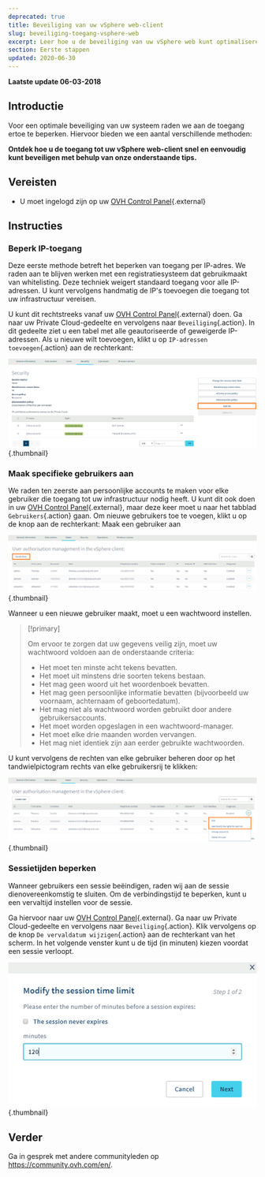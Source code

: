 ```yaml
---
deprecated: true
title: Beveiliging van uw vSphere web-client
slug: beveiliging-toegang-vsphere-web
excerpt: Leer hoe u de beveiliging van uw vSphere web kunt optimaliseren
section: Eerste stappen
updated: 2020-06-30
---
```


**Laatste update 06-03-2018**

## Introductie

Voor een optimale beveiliging van uw systeem raden we aan de toegang ertoe te beperken. Hiervoor bieden we een aantal verschillende methoden:

**Ontdek hoe u de toegang tot uw vSphere web-client snel en eenvoudig kunt beveiligen met behulp van onze onderstaande tips.**

## Vereisten

- U moet ingelogd zijn op uw [OVH Control Panel](https://www.ovh.com/auth/?action=gotomanager&from=https://www.ovh.nl/&ovhSubsidiary=nl){.external}

## Instructies

### Beperk IP-toegang

Deze eerste methode betreft het beperken van toegang per IP-adres. We raden aan te blijven werken met een registratiesysteem dat gebruikmaakt van whitelisting. Deze techniek weigert standaard toegang voor alle IP-adressen. U kunt vervolgens handmatig de IP's toevoegen die toegang tot uw infrastructuur vereisen.

U kunt dit rechtstreeks vanaf uw [OVH Control Panel](https://www.ovh.com/auth/?action=gotomanager&from=https://www.ovh.nl/&ovhSubsidiary=nl){.external} doen. Ga naar uw Private Cloud-gedeelte en vervolgens naar  `Beveiliging`{.action}. In dit gedeelte ziet u een tabel met alle geautoriseerde of geweigerde IP-adressen. Als u nieuwe wilt toevoegen, klikt u op `IP-adressen toevoegen`{.action} aan de rechterkant:

![IP toevoegen](images/adding_ip.png){.thumbnail}


### Maak specifieke gebruikers aan

We raden ten zeerste aan persoonlijke accounts te maken voor elke gebruiker die toegang tot uw infrastructuur nodig heeft. U kunt dit ook doen in uw [OVH Control Panel](https://www.ovh.com/auth/?action=gotomanager&from=https://www.ovh.nl/&ovhSubsidiary=nl){.external}, maar deze keer moet u naar het tabblad `Gebruikers`{.action} gaan. Om nieuwe gebruikers toe te voegen, klikt u op de knop aan de rechterkant: Maak een gebruiker aan

![Gebruikers](images/users.png){.thumbnail}


Wanneer u een nieuwe gebruiker maakt, moet u een wachtwoord instellen.

> [!primary]
>
> Om ervoor te zorgen dat uw gegevens veilig zijn, moet uw wachtwoord voldoen aan de onderstaande criteria:
>
> - Het moet ten minste acht tekens bevatten.
> - Het moet uit minstens drie soorten tekens bestaan.
> - Het mag geen woord uit het woordenboek bevatten.
> - Het mag geen persoonlijke informatie bevatten (bijvoorbeeld uw voornaam, achternaam of geboortedatum).
> - Het mag niet als wachtwoord worden gebruikt door andere gebruikersaccounts.
> - Het moet worden opgeslagen in een wachtwoord-manager.
> - Het moet elke drie maanden worden vervangen.
> - Het mag niet identiek zijn aan eerder gebruikte wachtwoorden.
>

U kunt vervolgens de rechten van elke gebruiker beheren door op het tandwielpictogram rechts van elke gebruikersrij te klikken:

![Wijzig gebruikersrechten](images/users_edit.png){.thumbnail}

### Sessietijden beperken

Wanneer gebruikers een sessie beëindigen, raden wij aan de sessie dienovereenkomstig te sluiten. Om de verbindingstijd te beperken, kunt u een vervaltijd instellen voor de sessie.

Ga hiervoor naar uw [OVH Control Panel](https://www.ovh.com/auth/?action=gotomanager&from=https://www.ovh.nl/&ovhSubsidiary=nl){.external}. Ga naar uw Private Cloud-gedeelte en vervolgens naar  `Beveiliging`{.action}. Klik vervolgens op de knop `De vervaldatum wijzigen`{.action} aan de rechterkant van het scherm. In het volgende venster kunt u de tijd (in minuten) kiezen voordat een sessie verloopt.

![Vervaldatum van de sessie](images/expiration.png){.thumbnail}

## Verder

Ga in gesprek met andere communityleden op <https://community.ovh.com/en/>.